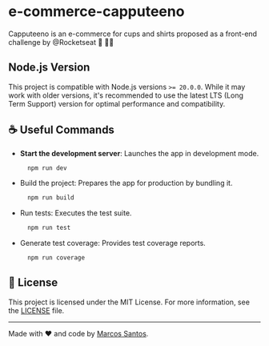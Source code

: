 # e-commerce-capputeeno

Capputeeno is an e-commerce for cups and shirts proposed as a front-end challenge by @Rocketseat 🚀 👨‍🚀

## Node.js Version

This project is compatible with Node.js versions `>= 20.0.0`. While it may work with older versions, it's recommended to use the latest LTS (Long Term Support) version for optimal performance and compatibility.

## ☕ Useful Commands

- **Start the development server**: Launches the app in development mode.
  ```bash
    npm run dev
  ```
- Build the project: Prepares the app for production by bundling it.
  ```bash
    npm run build
  ```
- Run tests: Executes the test suite.
  ```bash
    npm run test
  ```
- Generate test coverage: Provides test coverage reports.
  ```bash
    npm run coverage
  ```

## :page_facing_up: License

This project is licensed under the MIT License. For more information, see the [LICENSE](LICENSE) file.

---

Made with :heart: and code by [Marcos Santos](https://github.com/MarcosSantosDev).

